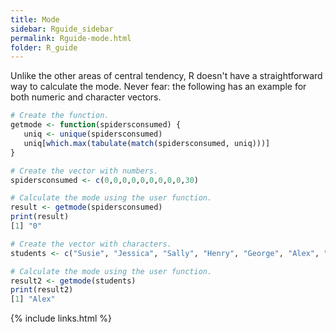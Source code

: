 ```yaml
---
title: Mode
sidebar: Rguide_sidebar
permalink: Rguide-mode.html
folder: R_guide
---
```


<link rel="stylesheet" href="css/theme-pink.css">

Unlike the other areas of central tendency, R doesn't have a straightforward
way to calculate the mode. Never fear: the following has an example for both 
numeric and character vectors.
```R
# Create the function.
getmode <- function(spidersconsumed) {
   uniq <- unique(spidersconsumed)
   uniq[which.max(tabulate(match(spidersconsumed, uniq)))]
}

# Create the vector with numbers.
spidersconsumed <- c(0,0,0,0,0,0,0,0,0,30)

# Calculate the mode using the user function.
result <- getmode(spidersconsumed)
print(result)
[1] "0"

# Create the vector with characters.
students <- c("Susie", "Jessica", "Sally", "Henry", "George", "Alex", "Alex", "Olive", "Patrick", "Meorg")

# Calculate the mode using the user function.
result2 <- getmode(students)
print(result2)
[1] "Alex"
```

{% include links.html %}
